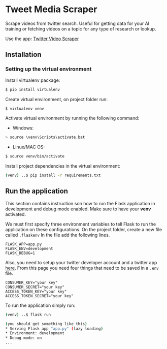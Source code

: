# Tweet Media Scraper

Scrape videos from twitter search. Useful for getting data for your AI training
or fetching videos on a topic for any type of research or lookup.

Use the app: [Twitter Video Scraper](https://tweet-media-scraper.herokuapp.com/)

## Installation
### Setting up the virtual environment
Install virtualenv package:
```bash
$ pip install virtualenv
```

Create virtual environment, on project folder run:
```bash
$ virtualenv venv
```

Activate virtual environment by running the following command:

* Windows:
```bash
> source \venv\Scripts\activate.bat
```
* Linux/MAC OS:
```bash
$ source venv/bin/activate
```

Install project dependencies in the virtual environment:
```bash
(venv) ..$ pip install -r requirements.txt
```

## Run the application
This section contains instruction son how to run the Flask application in development and debug mode enabled.
Make sure to have your **venv** activated.

We must first specify three environment variables to tell Flask to run the application on these configurations.
On the project folder, create a new file called `.flaskenv` In the file add the following lines.

```
FLASK_APP=app.py
FLASK_ENV=development
FLASK_DEBUG=1
```


Also, you need to setup your twitter developer account and a twitter app [here](https://developer.twitter.com/en/apps/create).
From this page you need four things that need to be saved in a `.env` file.

```
CONSUMER_KEY="your key"
CONSUMER_SECRET="your key"
ACCESS_TOKEN_KEY="your key"
ACCESS_TOKEN_SECRET="your key"
```

To run the application simply run:
```bash
(venv) ..$ flask run

(you should get something like this)
* Serving Flask app "app.py" (lazy loading)
* Environment: development
* Debug mode: on
...
```
